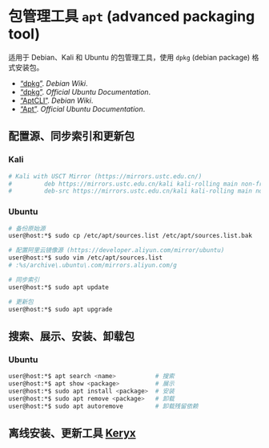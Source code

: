 # 包管理工具 `apt` (advanced packaging tool)

适用于 Debian、Kali 和 Ubuntu 的包管理工具，使用 `dpkg` (debian package) 格式安装包。

*   [“dpkg”](https://wiki.debian.org/dpkg). *Debian Wiki*.
*   [“dpkg”](https://help.ubuntu.com/lts/serverguide/dpkg.html). *Official Ubuntu Documentation*.
*   [“AptCLI”](https://wiki.debian.org/AptCLI). *Debian Wiki*.
*   [“Apt”](https://help.ubuntu.com/lts/serverguide/apt.html). *Official Ubuntu Documentation*.

## 配置源、同步索引和更新包

### Kali

```sh
# Kali with USCT Mirror (https://mirrors.ustc.edu.cn/)
#         deb https://mirrors.ustc.edu.cn/kali kali-rolling main non-free contrib
#         deb-src https://mirrors.ustc.edu.cn/kali kali-rolling main non-free contrib
```

### Ubuntu

```sh
# 备份原始源
user@host:*$ sudo cp /etc/apt/sources.list /etc/apt/sources.list.bak

# 配置阿里云镜像源 (https://developer.aliyun.com/mirror/ubuntu)
user@host:*$ sudo vim /etc/apt/sources.list
# :%s/archive\.ubuntu\.com/mirrors.aliyun.com/g

# 同步索引
user@host:*$ sudo apt update

# 更新包
user@host:*$ sudo apt upgrade
```

## 搜索、展示、安装、卸载包

### Ubuntu

```sh
user@host:*$ apt search <name>           # 搜索
user@host:*$ apt show <package>          # 展示
user@host:*$ sudo apt install <package>  # 安装
user@host:*$ sudo apt remove <package>   # 卸载
user@host:*$ sudo apt autoremove         # 卸载残留依赖
```

## 离线安装、更新工具 [Keryx](https://launchpad.net/keryx)
